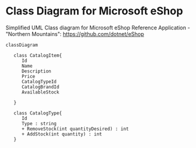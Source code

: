 # Class Diagram for Microsoft eShop

Simplified UML Class diagram for Microsoft eShop Reference Application - "Northern Mountains":
https://github.com/dotnet/eShop

```mermaid
classDiagram

   class CatalogItem{
      Id
      Name
      Description
      Price
      CatalogTypeId
      CatalogBrandId
      AvailableStock

   }

   class CatalogType{
      Id
      Type : string
      + RemoveStock(int quantityDesired) : int
      + AddStock(int quantity) : int 
   }
```

